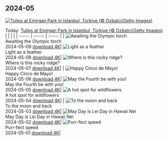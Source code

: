 ## 2024-05
[![Tulips at Emirgan Park in Istanbul, Türkiye (© Ozbalci/Getty Images)](https://cn.bing.com/th?id=OHR.EmirganPark_EN-US0659286862_UHD.jpg&w=1000)](https://cn.bing.com/th?id=OHR.EmirganPark_EN-US0659286862_UHD.jpg&pid=hp&w=3840&h=2160&rs=1&c=4)

Today: [Tulips at Emirgan Park in Istanbul, Türkiye (© Ozbalci/Getty Images)](https://cn.bing.com/th?id=OHR.EmirganPark_EN-US0659286862_UHD.jpg&pid=hp&w=3840&h=2160&rs=1&c=4)
  |      |      |      |
| :----: | :----: | :----: |
| ![Awaiting the Olympic torch](https://cn.bing.com/th?id=OHR.PortMarseille_EN-US0558123049_UHD.jpg&pid=hp&w=384&h=216&rs=1&c=4) <br/> Awaiting the Olympic torch <br/> 2024-05-09  [download 4K](https://cn.bing.com/th?id=OHR.PortMarseille_EN-US0558123049_UHD.jpg&pid=hp&w=3840&h=2160&rs=1&c=4)| ![Light as a feather](https://cn.bing.com/th?id=OHR.LittleDuckling_EN-US0447954247_UHD.jpg&pid=hp&w=384&h=216&rs=1&c=4) <br/> Light as a feather <br/> 2024-05-08  [download 4K](https://cn.bing.com/th?id=OHR.LittleDuckling_EN-US0447954247_UHD.jpg&pid=hp&w=3840&h=2160&rs=1&c=4)| ![Where is this rocky ridge?](https://cn.bing.com/th?id=OHR.TheRoachesPeakDistrict_EN-US9733115206_UHD.jpg&pid=hp&w=384&h=216&rs=1&c=4) <br/> Where is this rocky ridge? <br/> 2024-05-07  [download 4K](https://cn.bing.com/th?id=OHR.TheRoachesPeakDistrict_EN-US9733115206_UHD.jpg&pid=hp&w=3840&h=2160&rs=1&c=4)|
| ![Happy Cinco de Mayo!](https://cn.bing.com/th?id=OHR.SanMiguelAllende_EN-US9621237021_UHD.jpg&pid=hp&w=384&h=216&rs=1&c=4) <br/> Happy Cinco de Mayo! <br/> 2024-05-06  [download 4K](https://cn.bing.com/th?id=OHR.SanMiguelAllende_EN-US9621237021_UHD.jpg&pid=hp&w=3840&h=2160&rs=1&c=4)| ![May the Fourth be with you!](https://cn.bing.com/th?id=OHR.JediMonastery_EN-US9398447907_UHD.jpg&pid=hp&w=384&h=216&rs=1&c=4) <br/> May the Fourth be with you! <br/> 2024-05-05  [download 4K](https://cn.bing.com/th?id=OHR.JediMonastery_EN-US9398447907_UHD.jpg&pid=hp&w=3840&h=2160&rs=1&c=4)| ![A hot spot for wildflowers](https://cn.bing.com/th?id=OHR.SonoranSpring_EN-US9207877073_UHD.jpg&pid=hp&w=384&h=216&rs=1&c=4) <br/> A hot spot for wildflowers <br/> 2024-05-04  [download 4K](https://cn.bing.com/th?id=OHR.SonoranSpring_EN-US9207877073_UHD.jpg&pid=hp&w=3840&h=2160&rs=1&c=4)|
| ![To the moon and back](https://cn.bing.com/th?id=OHR.CratersOfTheMoon_EN-US6516727783_UHD.jpg&pid=hp&w=384&h=216&rs=1&c=4) <br/> To the moon and back <br/> 2024-05-03  [download 4K](https://cn.bing.com/th?id=OHR.CratersOfTheMoon_EN-US6516727783_UHD.jpg&pid=hp&w=3840&h=2160&rs=1&c=4)| ![May Day is Lei Day in Hawaii Nei](https://cn.bing.com/th?id=OHR.HawaiianLei_EN-US6290126556_UHD.jpg&pid=hp&w=384&h=216&rs=1&c=4) <br/> May Day is Lei Day in Hawaii Nei <br/> 2024-05-02  [download 4K](https://cn.bing.com/th?id=OHR.HawaiianLei_EN-US6290126556_UHD.jpg&pid=hp&w=3840&h=2160&rs=1&c=4)| ![Purr-fect speed](https://cn.bing.com/th?id=OHR.CheetahRain_EN-US6179670004_UHD.jpg&pid=hp&w=384&h=216&rs=1&c=4) <br/> Purr-fect speed <br/> 2024-05-01  [download 4K](https://cn.bing.com/th?id=OHR.CheetahRain_EN-US6179670004_UHD.jpg&pid=hp&w=3840&h=2160&rs=1&c=4)|
